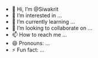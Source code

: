 - 👋 Hi, I’m @Siwakrit
- 👀 I’m interested in ...
- 🌱 I’m currently learning ...
- 💞️ I’m looking to collaborate on ...
- 📫 How to reach me ...
- 😄 Pronouns: ...
- ⚡ Fun fact: ...

<!---
Siwakrit/Siwakrit is a ✨ special ✨ repository because its `README.md` (this file) appears on your GitHub profile.
You can click the Preview link to take a look at your changes.
--->
